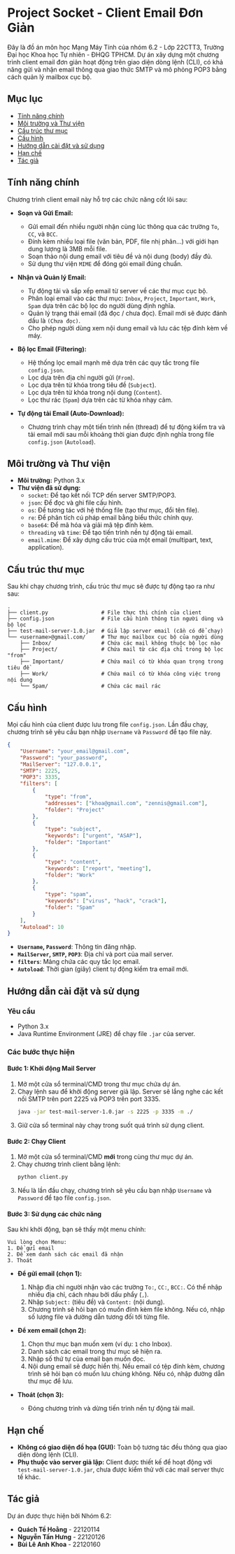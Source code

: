 # Project Socket - Client Email Đơn Giản

Đây là đồ án môn học Mạng Máy Tính của nhóm 6.2 - Lớp 22CTT3, Trường Đại học Khoa học Tự nhiên - ĐHQG TPHCM. Dự án xây dựng một chương trình client email đơn giản hoạt động trên giao diện dòng lệnh (CLI), có khả năng gửi và nhận email thông qua giao thức SMTP và mô phỏng POP3 bằng cách quản lý mailbox cục bộ.

## Mục lục
- [Tính năng chính](#tính-năng-chính)
- [Môi trường và Thư viện](#môi-trường-và-thư-viện)
- [Cấu trúc thư mục](#cấu-trúc-thư-mục)
- [Cấu hình](#cấu-hình)
- [Hướng dẫn cài đặt và sử dụng](#hướng-dẫn-cài-đặt-và-sử-dụng)
- [Hạn chế](#hạn-chế)
- [Tác giả](#tác-giả)

## Tính năng chính

Chương trình client email này hỗ trợ các chức năng cốt lõi sau:

-   **Soạn và Gửi Email:**
    -   Gửi email đến nhiều người nhận cùng lúc thông qua các trường `To`, `CC`, và `BCC`.
    -   Đính kèm nhiều loại file (văn bản, PDF, file nhị phân...) với giới hạn dung lượng là 3MB mỗi file.
    -   Soạn thảo nội dung email với tiêu đề và nội dung (body) đầy đủ.
    -   Sử dụng thư viện `MIME` để đóng gói email đúng chuẩn.

-   **Nhận và Quản lý Email:**
    -   Tự động tải và sắp xếp email từ server về các thư mục cục bộ.
    -   Phân loại email vào các thư mục: `Inbox`, `Project`, `Important`, `Work`, `Spam` dựa trên các bộ lọc do người dùng định nghĩa.
    -   Quản lý trạng thái email (đã đọc / chưa đọc). Email mới sẽ được đánh dấu là `(Chưa đọc)`.
    -   Cho phép người dùng xem nội dung email và lưu các tệp đính kèm về máy.

-   **Bộ lọc Email (Filtering):**
    -   Hệ thống lọc email mạnh mẽ dựa trên các quy tắc trong file `config.json`.
    -   Lọc dựa trên địa chỉ người gửi (`From`).
    -   Lọc dựa trên từ khóa trong tiêu đề (`Subject`).
    -   Lọc dựa trên từ khóa trong nội dung (`Content`).
    -   Lọc thư rác (`Spam`) dựa trên các từ khóa nhạy cảm.

-   **Tự động tải Email (Auto-Download):**
    -   Chương trình chạy một tiến trình nền (thread) để tự động kiểm tra và tải email mới sau mỗi khoảng thời gian được định nghĩa trong file `config.json` (`Autoload`).

## Môi trường và Thư viện

-   **Môi trường:** Python 3.x
-   **Thư viện đã sử dụng:**
    -   `socket`: Để tạo kết nối TCP đến server SMTP/POP3.
    -   `json`: Để đọc và ghi file cấu hình.
    -   `os`: Để tương tác với hệ thống file (tạo thư mục, đổi tên file).
    -   `re`: Để phân tích cú pháp email bằng biểu thức chính quy.
    -   `base64`: Để mã hóa và giải mã tệp đính kèm.
    -   `threading` và `time`: Để tạo tiến trình nền tự động tải email.
    -   `email.mime`: Để xây dựng cấu trúc của một email (multipart, text, application).

## Cấu trúc thư mục

Sau khi chạy chương trình, cấu trúc thư mục sẽ được tự động tạo ra như sau:

```
.
├── client.py                 # File thực thi chính của client
├── config.json               # File cấu hình thông tin người dùng và bộ lọc
├── test-mail-server-1.0.jar  # Giả lập server email (cần có để chạy)
└── <username>@gmail.com/     # Thư mục mailbox cục bộ của người dùng
    ├── Inbox/                # Chứa các mail không thuộc bộ lọc nào
    ├── Project/              # Chứa mail từ các địa chỉ trong bộ lọc "from"
    ├── Important/            # Chứa mail có từ khóa quan trọng trong tiêu đề
    ├── Work/                 # Chứa mail có từ khóa công việc trong nội dung
    └── Spam/                 # Chứa các mail rác
```

## Cấu hình

Mọi cấu hình của client được lưu trong file `config.json`. Lần đầu chạy, chương trình sẽ yêu cầu bạn nhập `Username` và `Password` để tạo file này.

```json
{
    "Username": "your_email@gmail.com",
    "Password": "your_password",
    "MailServer": "127.0.0.1",
    "SMTP": 2225,
    "POP3": 3335,
    "filters": [
        {
            "type": "from",
            "addresses": ["khoa@gmail.com", "zennis@gmail.com"],
            "folder": "Project"
        },
        {
            "type": "subject",
            "keywords": ["urgent", "ASAP"],
            "folder": "Important"
        },
        {
            "type": "content",
            "keywords": ["report", "meeting"],
            "folder": "Work"
        },
        {
            "type": "spam",
            "keywords": ["virus", "hack", "crack"],
            "folder": "Spam"
        }
    ],
    "Autoload": 10
}
```
- **`Username`, `Password`**: Thông tin đăng nhập.
- **`MailServer`, `SMTP`, `POP3`**: Địa chỉ và port của mail server.
- **`filters`**: Mảng chứa các quy tắc lọc email.
- **`Autoload`**: Thời gian (giây) client tự động kiểm tra email mới.

## Hướng dẫn cài đặt và sử dụng

### Yêu cầu
-   Python 3.x
-   Java Runtime Environment (JRE) để chạy file `.jar` của server.

### Các bước thực hiện

#### Bước 1: Khởi động Mail Server
1.  Mở một cửa sổ terminal/CMD trong thư mục chứa dự án.
2.  Chạy lệnh sau để khởi động server giả lập. Server sẽ lắng nghe các kết nối SMTP trên port 2225 và POP3 trên port 3335.
    ```bash
    java -jar test-mail-server-1.0.jar -s 2225 -p 3335 -m ./
    ```
3.  Giữ cửa sổ terminal này chạy trong suốt quá trình sử dụng client.

#### Bước 2: Chạy Client
1.  Mở một cửa sổ terminal/CMD **mới** trong cùng thư mục dự án.
2.  Chạy chương trình client bằng lệnh:
    ```bash
    python client.py
    ```
3.  Nếu là lần đầu chạy, chương trình sẽ yêu cầu bạn nhập `Username` và `Password` để tạo file `config.json`.

#### Bước 3: Sử dụng các chức năng

Sau khi khởi động, bạn sẽ thấy một menu chính:
```
Vui lòng chọn Menu:
1. Để gửi email
2. Để xem danh sách các email đã nhận
3. Thoát
```

-   **Để gửi email (chọn 1):**
    1.  Nhập địa chỉ người nhận vào các trường `To:`, `CC:`, `BCC:`. Có thể nhập nhiều địa chỉ, cách nhau bởi dấu phẩy (`,`).
    2.  Nhập `Subject:` (tiêu đề) và `Content:` (nội dung).
    3.  Chương trình sẽ hỏi bạn có muốn đính kèm file không. Nếu có, nhập số lượng file và đường dẫn tương đối tới từng file.

-   **Để xem email (chọn 2):**
    1.  Chọn thư mục bạn muốn xem (ví dụ: `1` cho Inbox).
    2.  Danh sách các email trong thư mục sẽ hiện ra.
    3.  Nhập số thứ tự của email bạn muốn đọc.
    4.  Nội dung email sẽ được hiển thị. Nếu email có tệp đính kèm, chương trình sẽ hỏi bạn có muốn lưu chúng không. Nếu có, nhập đường dẫn thư mục để lưu.

-   **Thoát (chọn 3):**
    -   Đóng chương trình và dừng tiến trình nền tự động tải mail.

## Hạn chế
-   **Không có giao diện đồ họa (GUI):** Toàn bộ tương tác đều thông qua giao diện dòng lệnh (CLI).
-   **Phụ thuộc vào server giả lập:** Client được thiết kế để hoạt động với `test-mail-server-1.0.jar`, chưa được kiểm thử với các mail server thực tế khác.

## Tác giả
Dự án được thực hiện bởi Nhóm 6.2:
-   **Quách Tề Hoằng** - 22120114
-   **Nguyễn Tấn Hưng** - 22120126
-   **Bùi Lê Anh Khoa** - 22120160
